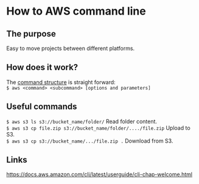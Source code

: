 # How to AWS command line

## The purpose
Easy to move projects between different platforms.

## How does it work?
The [command structure](https://docs.aws.amazon.com/cli/latest/userguide/cli-usage-commandstructure.html) is straight forward:  
`$ aws <command> <subcommand> [options and parameters]`  

## Useful commands
`$ aws s3 ls s3://bucket_name/folder/` Read folder content.  
`$ aws s3 cp file.zip s3://bucket_name/folder/..../file.zip` Upload to S3.  
`$ aws s3 cp s3://bucket_name/.../file.zip .` Download from S3.  

## Links
https://docs.aws.amazon.com/cli/latest/userguide/cli-chap-welcome.html
